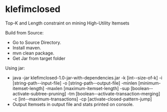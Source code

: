 # klefimclosed
Top-K and Length constraint on mining High-Utility Itemsets

Build from Source:
- Go to Source Directory.
- Install maven.
- mvn clean package.
- Get Jar from target folder

Using jar:
- java -jar klefimclosed-1.0-jar-with-dependencies.jar -k [int--size-of-k] -i [string-path--input-file] -o [string-path--output-file] -minlen [minimum-itemset-length] -maxlen [maximum-itemset-length] -sup [boolean--activate-subtree-pruning] -tm [boolean--activate-transaction-merging] -c [int--maximum-transactions] -cp [activate-closed-pattern-jump]
- Output Itemsets in output file and stats printed on console.
